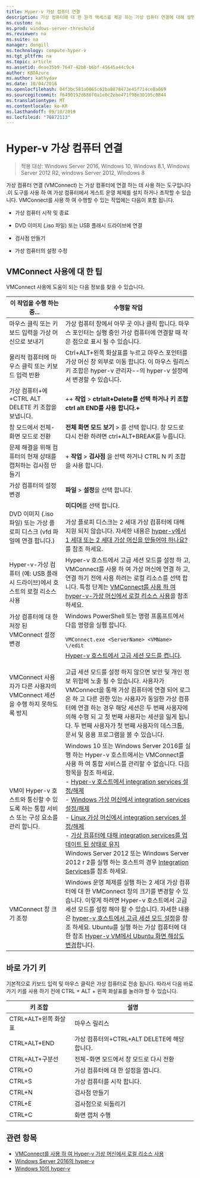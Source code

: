```yaml
---
title: Hyper-v 가상 컴퓨터 연결
description: 가상 컴퓨터에 대 한 원격 액세스를 제공 하는 가상 컴퓨터 연결에 대해 설명 합니다. 일반 작업을 수행 하는 방법에 대 한 세부 정보를 포함 합니다. 예를 들어, 가상 컴퓨터에 Ctrl + Alt-Delete를 보냅니다.
ms.custom: na
ms.prod: windows-server-threshold
ms.reviewer: na
ms.suite: na
manager: dongill
ms.technology: compute-hyper-v
ms.tgt_pltfrm: na
ms.topic: article
ms.assetid: deae35b9-7647-42b8-b6bf-45645a44c9c4
author: KBDAzure
ms.author: kathydav
ms.date: 10/04/2016
ms.openlocfilehash: 04f3bc581a0065c62ba8878473e45f714ce8a069
ms.sourcegitcommit: f6490192d686f0a1e0c2ebe471f98e30105c0844
ms.translationtype: MT
ms.contentlocale: ko-KR
ms.lasthandoff: 09/10/2019
ms.locfileid: "70872113"
---
```

# <a name="hyper-v-virtual-machine-connection"></a>Hyper-v 가상 컴퓨터 연결

>적용 대상: Windows Server 2016, Windows 10, Windows 8.1, Windows Server 2012 R2, windows Server 2012, Windows 8

가상 컴퓨터 연결 \(VMConnect\) 는 가상 컴퓨터에 연결 하는 데 사용 하는 도구입니다 .이 도구를 사용 하 여 가상 컴퓨터에서 게스트 운영 체제를 설치 하거나 조작할 수 있습니다. VMConnect를 사용 하 여 수행할 수 있는 작업에는 다음이 포함 됩니다.  
  
-   가상 컴퓨터 시작 및 종료  
  
-   DVD 이미지 \(.iso 파일\) 또는 USB 플래시 드라이브에 연결  
  
-   검사점 만들기  
  
-   가상 컴퓨터의 설정 수정  
    
## <a name="tips-for-using-vmconnect"></a>VMConnect 사용에 대 한 팁  
VMConnect 사용에 도움이 되는 다음 정보를 찾을 수 있습니다.  
  
|이 작업을 수행 하는 중...|수행할 작업|  
|---------------|------------|  
|마우스 클릭 또는 키보드 입력을 가상 머신으로 보내기|가상 컴퓨터 창에서 아무 곳 이나 클릭 합니다. 마우스 포인터는 실행 중인 가상 컴퓨터에 연결할 때 작은 점으로 표시 될 수 있습니다.|  
|물리적 컴퓨터에 마우스 클릭 또는 키보드 입력 반환|Ctrl\+ALT\+왼쪽 화살표를 누르고 마우스 포인터를 가상 머신 창 외부로 이동 합니다. 이 마우스 릴리스 키 조합은 hyper-v 관리자\-\-의 hyper-v 설정에서 변경할 수 있습니다.|  
|가상 컴퓨터\+에\+CTRL ALT DELETE 키 조합을 보냅니다.|\+\+ **작업** > **ctrlalt\+Delete를 선택 하거나 키 조합 ctrl alt END를 사용 합니다.\+**|  
|창 모드에서 전체\-화면 모드로 전환|**전체 화면 모드** **보기** > 를 선택 합니다. 창 모드로 다시 전환 하려면 ctrl\+ALT\+BREAK를 누릅니다.|  
|문제 해결을 위해 컴퓨터의 현재 상태를 캡처하는 검사점 만들기|\+ **작업** > **검사점** 을 선택 하거나 CTRL N 키 조합을 사용 합니다.|  
|가상 컴퓨터의 설정 변경|**파일** > **설정**을 선택 합니다.|  
|DVD 이미지 \(.iso 파일\) 또는 가상 플로피 디스크 \(vfd 파일에 연결 합니다.\)|**미디어**를 선택 합니다.<br /><br />가상 플로피 디스크는 2 세대 가상 컴퓨터에 대해 지원 되지 않습니다. 자세한 내용은 [hyper-v에서 1 세대 또는 2 세대 가상 머신을 만들어야 하나요?](../plan/Should-I-create-a-generation-1-or-2-virtual-machine-in-Hyper-V.md)를 참조 하세요.|  
|Hyper-v\-가상 컴퓨터 (예: USB 플래시 드라이브)에서 호스트의 로컬 리소스 사용|Hyper-v 호스트에서 고급 세션 모드를 설정 하 고, VMConnect를 사용 하 여 가상 머신에 연결 하 고, 연결 하기 전에 사용 하려는 로컬 리소스를 선택 합니다. 특정 단계는 [VMConnect를 사용 하 여 hyper-v\-가상 머신에서 로컬 리소스 사용](Use-local-resources-on-Hyper-V-virtual-machine-with-VMConnect.md)을 참조 하세요.|  
|가상 컴퓨터에 대 한 저장 된 VMConnect 설정 변경|Windows PowerShell 또는 명령 프롬프트에서 다음 명령을 실행 합니다.<br /><br />`VMConnect.exe <ServerName> <VMName> \/edit`|  
|VMConnect 사용자가 다른 사용자의 VMConnect 세션을 수행 하지 못하도록 방지|[Hyper-v 호스트에서 고급 세션 모드를 켭니다](Use-local-resources-on-Hyper-V-virtual-machine-with-VMConnect.md#turn-on-enhanced-session-mode-on-a-hyper-v-host).<br /><br />고급 세션 모드를 설정 하지 않으면 보안 및 개인 정보 위험에 노출 될 수 있습니다. 사용자가 VMConnect을 통해 가상 컴퓨터에 연결 되어 로그온 하 고 다른 권한 있는 사용자가 동일한 가상 컴퓨터에 연결 하는 경우 해당 세션은 두 번째 사용자에 의해 수행 되 고 첫 번째 사용자는 세션을 잃게 됩니다. 두 번째 사용자가 첫 번째 사용자의 데스크톱, 문서 및 응용 프로그램을 볼 수 있습니다.|
|VM이 Hyper-v 호스트와 통신할 수 있도록 하는 통합 서비스 또는 구성 요소를 관리 합니다.| Windows 10 또는 Windows Server 2016를 실행 하는 Hyper-v 호스트에서는 VMConnect를 사용 하 여 통합 서비스를 관리할 수 없습니다. 다음 항목을 참조 하세요. <br />- [Hyper-v 호스트에서 integration services 설정/해제](https://msdn.microsoft.com/virtualization/hyperv_on_windows/user_guide/managing_ics) <br />- [Windows 가상 머신에서 integration services 설정/해제](https://msdn.microsoft.com/virtualization/hyperv_on_windows/user_guide/managing_ics#manage-integration-services-from-guest-os-windows)<br />- [Linux 가상 머신에서 integration services 설정/해제](https://msdn.microsoft.com/virtualization/hyperv_on_windows/user_guide/managing_ics#manage-integration-services-from-guest-os-linux) <br />- [가상 컴퓨터에 대해 integration services를 업데이트 된 상태로 유지](https://msdn.microsoft.com/virtualization/hyperv_on_windows/user_guide/managing_ics#integration-service-maintenance)  <br />Windows Server 2012 또는 Windows Server 2012 r 2를 실행 하는 호스트의 경우 [Integration Services](https://technet.microsoft.com/library/dn798297(v=ws.11).aspx)를 참조 하세요.|
|VMConnect 창 크기 조정|Windows 운영 체제를 실행 하는 2 세대 가상 컴퓨터에 대 한 VMConnect 창의 크기를 변경할 수 있습니다. 이렇게 하려면 Hyper-v 호스트에서 고급 세션 모드를 설정 해야 할 수 있습니다. 자세한 내용은 [hyper-v 호스트에서 고급 세션 모드 설정](Use-local-resources-on-Hyper-V-virtual-machine-with-VMConnect.md#turn-on-enhanced-session-mode-on-a-hyper-v-host)을 참조 하세요. Ubuntu를 실행 하는 가상 컴퓨터에 대 한 참조 [Hyper-v VM에서 Ubuntu 화면 해상도 변경](https://blogs.msdn.microsoft.com/virtual_pc_guy/2014/09/19/changing-ubuntu-screen-resolution-in-a-hyper-v-vm/)합니다.|


## <a name="keyboard-shortcuts"></a>바로 가기 키  
기본적으로 키보드 입력 및 마우스 클릭은 가상 컴퓨터로 전송 됩니다. 따라서 다음 바로 가기 키를 사용 하기 전에 CTRL + ALT + 왼쪽 화살표를 눌러야 할 수 있습니다. 

|키 조합|설명|  
|-------------------|---------------|  
|CTRL\+ALT\+왼쪽 화살표|마우스 릴리스|  
|CTRL\+ALT\+END|가상 컴퓨터의\+CTRL\+ALT DELETE에 해당 합니다.|  
|CTRL\+ALT\+구분선|전체\-화면 모드에서 창 모드로 다시 전환|  
|CTRL\+O|가상 컴퓨터에 대 한 설정을 엽니다.|  
|CTRL\+S|가상 컴퓨터를 시작 합니다.|  
|CTRL\+N|검사점 만들기|  
|CTRL\+E|검사점으로 되돌리기|  
|CTRL\+C|화면 캡처 수행|  

## <a name="see-also"></a>관련 항목  
-   [VMConnect를 사용 하 여 Hyper-v 가상 머신에서 로컬 리소스 사용](Use-local-resources-on-Hyper-V-virtual-machine-with-VMConnect.md)  
-   [Windows Server 2016의 hyper-v](../Hyper-V-on-Windows-Server.md)  
-   [Windows 10의 hyper-v](https://msdn.microsoft.com/virtualization/hyperv_on_windows/windows_welcome)  
  
  

